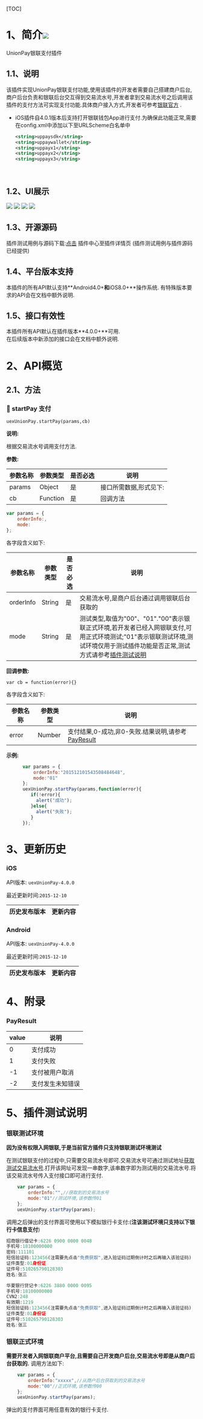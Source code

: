 [TOC]

# 1、简介[![](http://appcan-download.oss-cn-beijing.aliyuncs.com/%E5%85%AC%E6%B5%8B%2Fgf.png)]()
UnionPay银联支付插件

## 1.1、说明
 该插件实现UnionPay银联支付功能,使用该插件的开发者需要自己搭建商户后台,商户后台负责和银联后台交互得到交易流水号,开发者拿到交易流水号之后调用该插件的支付方法可实现支付功能.具体商户接入方式,开发者可参考[银联官方](https://open.unionpay.com/ajweb/index) .



* iOS插件自4.0.1版本后支持打开银联钱包App进行支付.为确保此功能正常,需要在config.xml中添加以下至URLScheme白名单中

  ```xml
  <string>uppaysdk</string>
  <string>uppaywallet</string>
  <string>uppayx1</string>
  <string>uppayx2</string>
  <string>uppayx3</string>
  ```

  ​



## 1.2、UI展示
 ![](img/1.png) ![](img/2.png) ![](img/3.png) ![](img/4.png)

## 1.3、开源源码
插件测试用例与源码下载:[点击](http://plugin.appcan.cn/details.html?id=536_index) 插件中心至插件详情页 (插件测试用例与插件源码已经提供)

## 1.4、平台版本支持

本插件的所有API默认支持**Android4.0+**和**iOS8.0+**操作系统. 
有特殊版本要求的API会在文档中额外说明.

## 1.5、接口有效性

本插件所有API默认在插件版本**4.0.0+**可用.  
在后续版本中新添加的接口会在文档中额外说明. 

# 2、API概览

## 2.1、方法
### 🍭 startPay 支付

`uexUnionPay.startPay(params,cb)`

**说明:**

 根据交易流水号调用支付方法.

**参数:**

| 参数名称   | 参数类型     | 是否必选 | 说明           |
| ------ | -------- | ---- | ------------ |
| params | Object   | 是    | 接口所需数据,形式见下: |
| cb     | Function | 是    | 回调方法         |

```javascript
var params = {
    orderInfo:,
    mode:
};
```

各字段含义如下:

| 参数名称      | 参数类型   | 是否必选 | 说明                                       |
| --------- | ------ | ---- | ---------------------------------------- |
| orderInfo | String | 是    | 交易流水号,是商户后台通过调用银联后台获取的                   |
| mode      | String | 是    | 测试类型,取值为"00"、"01"."00"表示银联正式环境,若开发者已经入网银联支付,可用正式环境测试;"01"表示银联测试环境,测试环境仅用于测试插件功能是否正常,测试方式请参考[插件测试说明](#5、插件测试说明) |

**回调参数:**

```
var cb = function(error){}
```
各字段含义如下:

| 参数名称  | 参数类型   | 说明                                       |
| ----- | ------ | ---------------------------------------- |
| error | Number | 支付结果,0-成功,非0-失败.结果说明,请参考[PayResult](#PayResult) |

**示例:**

```javascript
      var params = {
          orderInfo:"201512101543508484648",
          mode:"01"
      };
      uexUnionPay.startPay(params,function(error){
         if(!error){
           alert("成功");
         }else{
           alert("失败");
         }
      });
```

# 3、更新历史

### iOS

API版本: `uexUnionPay-4.0.0`

最近更新时间:`2015-12-10`

| 历史发布版本 | 更新内容           |
| ------ | -------------- |

### Android

API版本: `uexUnionPay-4.0.0`

最近更新时间:`2015-12-10`

| 历史发布版本 | 更新内容           |
| ------ | -------------- |
# 4、附录

### PayResult
| value | 说明       |
| ----- | -------- |
| 0     | 支付成功     |
| 1     | 支付失败     |
| -1    | 支付被用户取消  |
| -2    | 支付发生未知错误 |

# 5、插件测试说明

### 银联测试环境

 **因为没有权限入网银联,于是当前官方插件只支持银联测试环境测试**

 在测试银联支付的过程中,只需要交易流水号即可.交易流水号可通过测试地址[获取测试交易流水号](http://101.231.204.84:8091/sim/getacptn).打开该网址可发现一串数字,该串数字即为测试用的交易流水号.将该交易流水号传入支付接口即可进行支付.

```javascript
    var params = {
        orderInfo:"",//获取到的交易流水号
        mode:"01"//测试环境,该参数传01
    };
    uexUnionPay.startPay(params);
```

调用之后弹出的支付界面可使用以下模拟银行卡支付:(**注该测试环境只支持以下银行卡信息支付**)

```javascript
招商银行借记卡:6226 0900 0000 0048
手机号:18100000000
密码:111101
短信验证码:123456(注需要先点击"免费获取",进入验证码过期倒计时之后再输入该验证码)
证件类型:01身份证
证件号:510265790128303
姓名:张三

华夏银行贷记卡:6226 3880 0000 0095
手机号:18100000000
CVN2:248
有效期:1219
短信验证码:123456(注需要先点击"免费获取",进入验证码过期倒计时之后再输入该验证码)
证件类型:01身份证
证件号:510265790128303
姓名:张三
```

### 银联正式环境

**需要开发者入网银联商户平台,且需要自己开发商户后台,交易流水号即是从商户后台获取的.**
调用方法如下:

```javascript
    var params = {
        orderInfo:"xxxxx",//从商户后台获取到的交易流水号
        mode:"00"//正式环境,该参数传00
    };
    uexUnionPay.startPay(params);
```

弹出的支付界面可用任意有效的银行卡支付.

